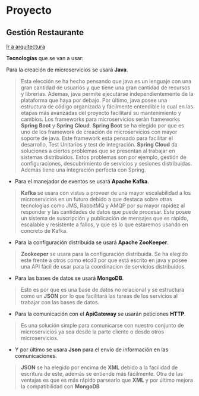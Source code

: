 # Proyecto
## Gestión Restaurante

[Ir a arquitectura](https://antmordhar.github.io/ProyectoCC/Hito0/Documentacion/arquitectura.md)

**Tecnologías** que se van a usar:

Para la creación de microservicios se usará **Java**.
>Esta elección se ha hecho pensando que java es un lenguaje con una gran cantidad de usuarios y que tiene una gran cantidad de recursos y librerias. Ademas, java permite ejecutarse independientemente de la plataforma que haya por debajo.
>Por último, java posee una estructura de código organizada y fácilmente entendible lo cual en las etapas más avanzadas del proyecto facilitará su mantenimiento y cambios.
Los frameworks para microservicios serán frameworks **Spring Boot** y **Spring Cloud**. 
> **Spring Boot** se ha elegido por que es uno de los framework de creación de microservicios con mayor soporte de java. Este framework esta pensado para facilitar el desarrollo, Test Unitarios y test de integración.
>**Spring Cloud** da soluciones a ciertos problemas que se presentan al trabajar en sistemas distribuidos. Estos problemas son por ejemplo, gestión de configuraciones, descubrimiento de servicios y sesiones distribuidas. Además tiene una integración perfecta con Spring.
* Para el manejador de eventos se usará **Apache Kafka**.
>**Kafka** se usara con vistas a proveer de una mayor escalabilidad a los microservicios en un futuro debido a que destaca sobre otras tecnologías como JMS, RabbitMQ y AMQP por su mayor rapidez al responder y las cantidades de datos que puede procesar.
>Este posee un sistema de suscripción y publicación de mensajes que es rápido, escalable y resistente a fallos, y que es lo que estaremos usando en concreto de Kafka. 
* Para la configuración distribuida se usará **Apache ZooKeeper**.
>**Zookeeper** se usara para la configuración distribuida. Se ha elegido este frente a otros como etcd3 por que está escrito en java y posee una API fácil de usar para la coordinacion de servicios distribuidos.
* Para las bases de datos se usará **MongoDB**.
> Esto es por que es una base de datos no relacional y se estructura como un **JSON** por lo que facilitará las tareas de los servicios al trabajar con las bases de datos.
* Para la comunicación con el **ApiGateway** se usarán peticiones **HTTP**.
> Es una solución simple para comunicarse con nuestro conjunto de microservicios ya sea desde la parte cliente o desde otros microservicios.
* Y por último se usara **Json** para el envío de información en las comunicaciones.
> **JSON** se ha elegido por encima de **XML** debido a la facilidad de escritura de este, además se entiende más fácilmente. Otra de las ventajas es que es más rápido parsearlo que **XML** y por último mejora la compatibilidad con **MongoDB**

